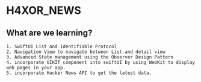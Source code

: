 # H4XOR_NEWS
 
## What are we learning?
    1. SwiftUI List and Identifiable Protocol
    2. Navigation View to navigate between List and detail view
    3. Advanced State management using the Observer Design Pattern
    4. incorporate UIKIT component into swiftUI by using WebKit to display web pages in your app.
    5. incorporate Hacker News API to get the latest data.

